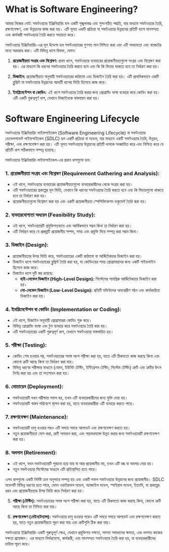 # What is Software Engineering? 
আমার নিজের নোট:
সফটওয়্যার ইঞ্জিনিয়ারিং হল একটি শৃঙ্খলাবদ্ধ এবং সুসংগঠিত পদ্ধতি, যার মাধ্যমে সফটওয়্যার তৈরি, রক্ষণাবেক্ষণ, এবং উন্নয়নের কাজ করা হয়। এটি মূলত একটি প্রক্রিয়া যা সফটওয়্যার উন্নয়নের প্রতিটি ধাপে মানসম্মত এবং কার্যকরী সফটওয়্যার তৈরি করতে সহায়তা করে।

সফটওয়্যার ইঞ্জিনিয়ারিং-এর মূল উদ্দেশ্য হল সফটওয়্যারের গুণগত মান নিশ্চিত করা এবং এটি সময়মতো এবং বাজেটের মধ্যে সরবরাহ করা। এটি বিভিন্ন ধাপে বিভক্ত, যেমন:

1. **প্রয়োজনীয়তা সংগ্রহ এবং বিশ্লেষণ:** প্রথম ধাপে, সফটওয়্যার ব্যবহারের প্রয়োজনীয়তাগুলো সংগ্রহ এবং বিশ্লেষণ করা হয়। এর মাধ্যমে কি ধরনের সফটওয়্যার তৈরি করতে হবে এবং কি কি ফিচার থাকতে হবে তা নির্ধারণ করা হয়।

2. **ডিজাইন:** প্রয়োজনীয়তা অনুযায়ী সফটওয়্যারের কাঠামো এবং ডিজাইন তৈরি করা হয়। এটি প্রাথমিকভাবে একটি ব্লুপ্রিন্ট যা সফটওয়্যার উন্নয়নের পরবর্তী ধাপের ভিত্তি হিসেবে কাজ করে।

3. **ইমপ্লিমেন্টেশন বা কোডিং:** এই ধাপে সফটওয়্যার তৈরি করার জন্য প্রোগ্রামিং ভাষা ব্যবহার করে কোডিং করা হয়। এটি একটি গুরুত্বপূর্ণ ধাপ, যেখানে ডিজাইনকে বাস্তবায়ন করা হয়।

# Software Engineering Lifecycle
  সফটওয়্যার ইঞ্জিনিয়ারিং লাইফসাইকেল (Software Engineering Lifecycle) বা সফটওয়্যার ডেভেলপমেন্ট লাইফসাইকেল (SDLC) হল একটি প্রক্রিয়া বা মডেল, যার মাধ্যমে একটি সফটওয়্যার তৈরি, উন্নয়ন, পরীক্ষা, এবং রক্ষণাবেক্ষণ করা হয়। এটি মূলত সফটওয়্যার উন্নয়নের প্রতিটি ধাপকে সংজ্ঞায়িত করে এবং নিশ্চিত করে যে প্রতিটি ধাপ সঠিকভাবে সম্পন্ন হয়েছে।

সফটওয়্যার ইঞ্জিনিয়ারিং লাইফসাইকেল-এর প্রধান ধাপগুলো হল:

### 1. **প্রয়োজনীয়তা সংগ্রহ এবং বিশ্লেষণ (Requirement Gathering and Analysis):**
   - এই ধাপে, সফটওয়্যার ব্যবহারের প্রয়োজনীয়তাগুলো ব্যবহারকারীদের থেকে সংগ্রহ করা হয়। 
   - এটি সফটওয়্যারের প্রকল্পের মূল ভিত্তি, যেখানে কি ধরনের সফটওয়্যার তৈরি করতে হবে এবং কি ফিচারগুলো থাকতে হবে তা নির্ধারণ করা হয়।
   - প্রয়োজনীয়তাগুলো বিশ্লেষণ করা হয় এবং একটি প্রয়োজনীয়তা স্পেসিফিকেশন ডকুমেন্ট তৈরি করা হয়।

### 2. **ব্যবহারযোগ্যতা অধ্যয়ন (Feasibility Study):**
   - এই ধাপে, সফটওয়্যারটি প্রযুক্তিগতভাবে এবং আর্থিকভাবে সম্ভব কিনা তা নির্ধারণ করা হয়।
   - এটি নির্ধারণ করে যে প্রকল্পটি প্রয়োজনীয় সম্পদ, সময় এবং প্রযুক্তি দিয়ে সম্পন্ন করা সম্ভব কিনা।

### 3. **ডিজাইন (Design):**
   - প্রয়োজনীয়তার উপর ভিত্তি করে, সফটওয়্যারের একটি কাঠামো বা আর্কিটেকচার ডিজাইন করা হয়।
   - ডিজাইন ধাপে সফটওয়্যারের ব্লুপ্রিন্ট তৈরি করা হয়, যা কোডিংয়ের সময় প্রোগ্রামারদের জন্য একটি গাইডলাইন হিসেবে কাজ করে।
   - ডিজাইন ধাপে দুটি স্তর রয়েছে:
     - **হাই-লেভেল ডিজাইন (High-Level Design):** সিস্টেমের সামগ্রিক আর্কিটেকচার ডিজাইন করা হয়।
     - **লো-লেভেল ডিজাইন (Low-Level Design):** প্রতিটি মডিউলের অভ্যন্তরীণ গঠন এবং কার্যকারিতা ডিজাইন করা হয়।

### 4. **ইমপ্লিমেন্টেশন বা কোডিং (Implementation or Coding):**
   - এই ধাপে, ডিজাইন অনুযায়ী প্রোগ্রামাররা কোডিং শুরু করে।
   - বিভিন্ন প্রোগ্রামিং ভাষা এবং টুল ব্যবহার করে সফটওয়্যার তৈরি করা হয়।
   - এটি সফটওয়্যারের একটি গুরুত্বপূর্ণ ধাপ, যেখানে সফটওয়্যার বাস্তবায়িত হয়।

### 5. **পরীক্ষা (Testing):**
   - কোডিং শেষ হওয়ার পর, সফটওয়্যারের সমস্ত অংশ পরীক্ষা করা হয়, যাতে এটি ঠিকমতো কাজ করছে কিনা এবং কোনো ত্রুটি আছে কিনা তা নির্ধারণ করা যায়।
   - বিভিন্ন ধরণের পরীক্ষার মাধ্যমে (যেমন, ইউনিট টেস্টিং, ইন্টিগ্রেশন টেস্টিং, সিস্টেম টেস্টিং) ত্রুটি এবং ত্রুটির উৎস নির্ণয় করা হয় এবং তা সংশোধন করা হয়।

### 6. **মোতায়েন (Deployment):**
   - সফটওয়্যারটি যখন পরীক্ষায় সফল হয়, তখন এটি ব্যবহারকারীদের জন্য মুক্তি দেয়া হয়।
   - সফটওয়্যারটি বাস্তব পরিবেশে স্থাপন করা হয়, যাতে ব্যবহারকারীরা এটি ব্যবহার করতে পারে।

### 7. **রক্ষণাবেক্ষণ (Maintenance):**
   - সফটওয়্যারটি চালু হওয়ার পরও এটি সময়ে সময়ে আপডেট এবং রক্ষণাবেক্ষণ করতে হয়।
   - নতুন প্রয়োজনীয়তা যোগ করা, ত্রুটি সমাধান করা, এবং পারফরম্যান্স উন্নত করার জন্য সফটওয়্যারটি রক্ষণাবেক্ষণ করা হয়।

### 8. **অবসান (Retirement):**
   - এই ধাপে, যখন সফটওয়্যারটি পুরানো হয়ে যায় বা আর প্রয়োজনীয় নয়, তখন এটি বন্ধ বা অবসর নেয়া হয়।
   - নতুন সফটওয়্যার সিস্টেমের মাধ্যমে এটি প্রতিস্থাপিত হতে পারে।

এসব ধাপগুলো একটি নির্দিষ্ট ক্রম অনুসারে সম্পন্ন হয় এবং একটি সফল সফটওয়্যার উন্নয়নের জন্য প্রয়োজনীয়। SDLC মডেলটি বিভিন্ন ধরণের হতে পারে, যেমন ওয়াটারফল মডেল, অ্যাজাইল মডেল, স্পাইরাল মডেল, ইত্যাদি, যা প্রকল্পের ধরন এবং প্রয়োজনীয়তার উপর ভিত্তি করে নির্ধারণ করা হয়।

5. **পরীক্ষা (টেস্টিং):** সফটওয়্যারের সমস্ত অংশ পরীক্ষা করা হয়, যাতে এটি ঠিকমতো কাজ করছে কিনা, কোনো ত্রুটি আছে কিনা তা নিশ্চিত করা যায়।

6. **রক্ষণাবেক্ষণ (মেইনটেন্যান্স):** সফটওয়্যার চালু হওয়ার পরেও এটি সময়ে সময়ে আপডেট এবং রক্ষণাবেক্ষণ করতে হয়, যাতে নতুন প্রয়োজনীয়তা পূরণ করা যায় এবং ত্রুটিগুলি ঠিক করা যায়।

সফটওয়্যার ইঞ্জিনিয়ারিং একটি গুরুত্ত্বপূর্ণ ক্ষেত্র, যেখানে প্রযুক্তিগত দক্ষতা, সমস্যা সমাধানের ক্ষমতা, এবং দলগত কাজের দক্ষতা প্রয়োজন। এর মাধ্যমে নির্ভরযোগ্য, কার্যকরী, এবং মানসম্মত সফটওয়্যার তৈরি করা হয়, যা ব্যবহারকারীদের চাহিদা পূরণ করে।
